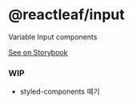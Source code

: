 # @reactleaf/input

Variable Input components

[See on Storybook](https://main--6447d5ba8b8f8cd5016c6166.chromatic.com/)

### WIP

- styled-components 떼기

